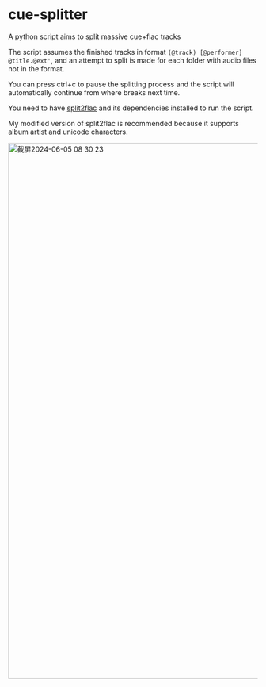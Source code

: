 # cue-splitter
A python script aims to split massive cue+flac tracks


The script assumes the finished tracks in format ``` (@track) [@performer] @title.@ext' ```, and an attempt to split is made for each folder with audio files not in the format.

You can press ctrl+c to pause the splitting process and the script will automatically continue from where breaks next time.

You need to have [split2flac](https://github.com/yuygfgg/split2flac/) and its dependencies installed to run the script.

My modified version of split2flac is recommended because it supports album artist and unicode characters.



<img width="1081" alt="截屏2024-06-05 08 30 23" src="https://github.com/yuygfgg/cue-splitter/assets/140488233/577ca4f1-4872-4428-b42b-488333000633">
